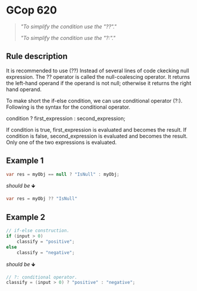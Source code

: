 # GCop 620

> *"To simplify the condition use the "??"."*
>
> *"To simplify the condition use the "?:"."*

## Rule description

It is recommended to use (??) Instead of several lines of code ckecking null expression. The ?? operator is called the null-coalescing operator. It returns the left-hand operand if the operand is not null; otherwise it returns the right hand operand.

To make short the if-else condition, we can use conditional operator (?:). Following is the syntax for the conditional operator.


condition ? first_expression : second_expression;  

If condition is true, first_expression is evaluated and becomes the result. If condition is false, second_expression is evaluated and becomes the result. Only one of the two expressions is evaluated.

## Example 1

```csharp
var res = myObj == null ? "IsNull" : myObj;
```

*should be* 🡻

```csharp
var res = myObj ?? "IsNull"
```
 
## Example 2

```csharp
// if-else construction.  
if (input > 0)  
    classify = "positive";  
else  
    classify = "negative";  
```

*should be* 🡻

```csharp
// ?: conditional operator.  
classify = (input > 0) ? "positive" : "negative";
```